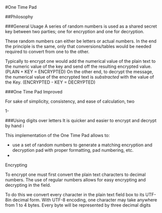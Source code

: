 #One Time Pad

##Philosophy

###General Usage
A series of random numbers is used as a shared secret key between two parties; one for encryption and one for decryption.

These random numbers can either be letters or actual numbers. In the end the principle is the same, only that conversions/tables would be needed required to convert from one to the other.


Typically to encrypt one would add the numerical value of the plain text to the numeric value of the key and send off the resulting encrypted value. (PLAIN + KEY = ENCRYPTED) On the other end, to decrypt the message, the numerical value of the encrypted text is *substracted* with the value of the Key. (ENCRYPTED - KEY = DECRYPTED)

###One Time Pad Improved

For sake of simplicity, consistency, and ease of calculation, two

1- 



###Using digits over letters
It is quicker and easier to encrypt and decrypt by hand i


This implementation of the One Time Pad allows to:

 - use a set of random numbers to generate a matching encryption and decryption pad with proper formatting, pad numbering, etc.
 - 

Encrypting

To encrypt one must first convert the plain text characters to decimal numbers. The use of regular numbers allows for easy encrypting and decrypting in the field.



To do this we convert every character in the plain text field box to its UTF-8in decimal form. With UTF-8 encoding, one character may take anywhere from 1 to 4 bytes. Every byte will be represented by three decimal digits
